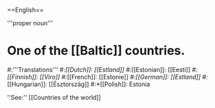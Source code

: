 ==English==

'''proper noun'''

# One of the [[Baltic]] countries.
#:'''Translations'''
#:*[[Dutch]]: [[Estland]]
#:*[[Estonian]]: [[Eesti]]
#:*[[Finnish]]: [[Viro]]
#:*[[French]]: [[Estonie]]
#:*[[German]]: [[Estland]]
#:*[[Hungarian]]: [[Észtország]]
#:*[[Polish]]: Estonia

''See:'' [[Countries of the world]]